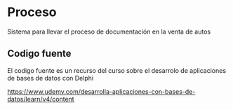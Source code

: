 # Proceso
Sistema para llevar el proceso de documentación en la venta de autos
## Codigo fuente
El codigo fuente es un recurso del curso sobre el desarrolo de aplicaciones de bases de datos con Delphi

https://www.udemy.com/desarrolla-aplicaciones-con-bases-de-datos/learn/v4/content

